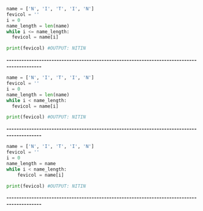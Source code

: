 ```python
name = ['N', 'I', 'T', 'I', 'N']
fevicol = ''
i = 0
name_length = len(name)
while i <= name_length:
  fevicol = name[i]

print(fevicol) #OUTPUT: NITIN
```
**------------------------------------------------------------------------------------------**
```python
name = ['N', 'I', 'T', 'I', 'N']
fevicol = ''
i = 0
name_length = len(name)
while i < name_length:
  fevicol = name[i]

print(fevicol) #OUTPUT: NITIN
```
**------------------------------------------------------------------------------------------**

```python
name = ['N', 'I', 'T', 'I', 'N']
fevicol = ''
i = 0
name_length = name
while i < name_length:
    fevicol = name[i]

print(fevicol) #OUTPUT: NITIN
```
**------------------------------------------------------------------------------------------**
